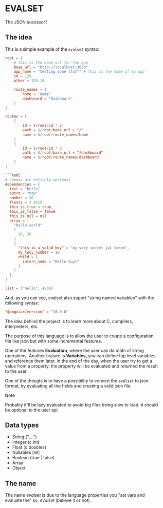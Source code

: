 # EVALSET

The JSON sucessor?

## The idea

This is a simple example of the `evalset` syntax: 

```toml
root = {
    # this is the base url for the app
    base_url = "http://localhost:3030"
    app_name = "testing some stuff" # this is the name of my app
    id = 129
    other = 129.19

    route_names = {
        home = "Home"
        dashboard = "Dashboard"
    }
}

routes = [
    {
        id = $/root/id * 2
        path = $/root/base_url + "/"
        name = $/root/route_names/home
    }
    {
        id = $/root/id * 3
        path = $/root/base_url + "/dashboard"
        name = $/root/route_names/dashboard
    }
]

```toml
# Commas are entirely optional
dependencies = {
  test = "hello"
  outro = "now"
  number = 10
  floats = 3.1415,
  this_is_true = true,
  this_is_false = false
  this_is_nil = nil
  array = [
    "hello world"
    [
      10, 20
    ]
    {
      "this is a valid key" = "my very secret jwt token",
      my_lucy_number = 10
      child = {
        intern_node = "Hello Guys"
      }
    }
  ]
}

list = ["hello", 4239]
```

And, as you can see, evalset also suport "string named variables" with the following syntax:

```toml
"@angular/version" = "18.9.0"
```

The idea behind the project is to learn more about C, compilers, interpreters, etc.

The purpose of this language is to allow the user to create a configuration file like json but with some incremental features.

One of the features **Evaluation**, where the user can do math of string operations.
Another feature is **Variables**, you can define top level variables and reference them later.
In the end of the day, when the user try to get a value from a property, the property will be evaluated and returned the result to the user.

One of the thougts is to have a possibility to convert the `evalset` to json format, by evaluating all the fields and creating a valid json file. 

> [!NOTE]
> Probably it'll be lazy evaluated to avoid big files being slow to load, it should be optional to the user api.

## Data types

- String ("....")
- Integer (c int)
- Float (c doubles)
- Nullables (nil)
- Boolean (true | false)
- Array
- Object

## The name

The name _evalset_ is due to the language properties you "set vars and evaluate the" so, _evalset_ (believe it or not).
